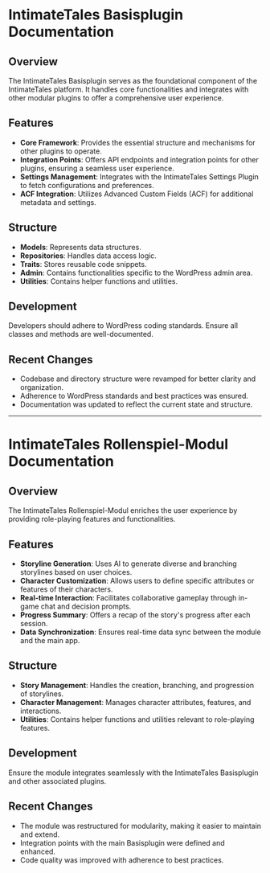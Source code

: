 
# IntimateTales Basisplugin Documentation

## Overview
The IntimateTales Basisplugin serves as the foundational component of the IntimateTales platform. It handles core functionalities and integrates with other modular plugins to offer a comprehensive user experience.

## Features
- **Core Framework**: Provides the essential structure and mechanisms for other plugins to operate.
- **Integration Points**: Offers API endpoints and integration points for other plugins, ensuring a seamless user experience.
- **Settings Management**: Integrates with the IntimateTales Settings Plugin to fetch configurations and preferences.
- **ACF Integration**: Utilizes Advanced Custom Fields (ACF) for additional metadata and settings.

## Structure
- **Models**: Represents data structures.
- **Repositories**: Handles data access logic.
- **Traits**: Stores reusable code snippets.
- **Admin**: Contains functionalities specific to the WordPress admin area.
- **Utilities**: Contains helper functions and utilities.

## Development
Developers should adhere to WordPress coding standards. Ensure all classes and methods are well-documented.

## Recent Changes
- Codebase and directory structure were revamped for better clarity and organization.
- Adherence to WordPress standards and best practices was ensured.
- Documentation was updated to reflect the current state and structure.

---

# IntimateTales Rollenspiel-Modul Documentation

## Overview
The IntimateTales Rollenspiel-Modul enriches the user experience by providing role-playing features and functionalities.

## Features
- **Storyline Generation**: Uses AI to generate diverse and branching storylines based on user choices.
- **Character Customization**: Allows users to define specific attributes or features of their characters.
- **Real-time Interaction**: Facilitates collaborative gameplay through in-game chat and decision prompts.
- **Progress Summary**: Offers a recap of the story's progress after each session.
- **Data Synchronization**: Ensures real-time data sync between the module and the main app.

## Structure
- **Story Management**: Handles the creation, branching, and progression of storylines.
- **Character Management**: Manages character attributes, features, and interactions.
- **Utilities**: Contains helper functions and utilities relevant to role-playing features.

## Development
Ensure the module integrates seamlessly with the IntimateTales Basisplugin and other associated plugins.

## Recent Changes
- The module was restructured for modularity, making it easier to maintain and extend.
- Integration points with the main Basisplugin were defined and enhanced.
- Code quality was improved with adherence to best practices.

